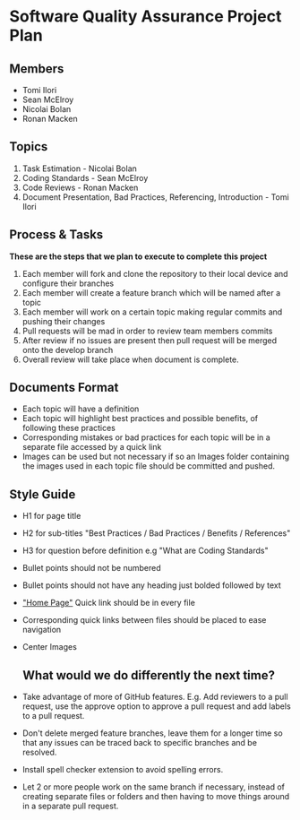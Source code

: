 # Software Quality Assurance Project Plan

## Members
* Tomi Ilori
* Sean McElroy
* Nicolai Bolan
* Ronan Macken

## Topics
1. Task Estimation - Nicolai Bolan
2. Coding Standards - Sean McElroy
3. Code Reviews - Ronan Macken
4. Document Presentation, Bad Practices, Referencing, Introduction - Tomi Ilori

## Process & Tasks

**These are the steps that we plan to execute to complete this project**
1. Each member will fork and clone the repository to their local device and configure their branches
2. Each member will create a feature branch which will be named after a topic
3. Each member will work on a certain topic making regular commits and pushing their changes
4. Pull requests will be mad in order to review team members commits
5. After review if no issues are present then pull request will be merged onto the develop branch
6. Overall review will take place when document is complete.


## Documents Format
* Each topic will have a definition
* Each topic will highlight best practices and possible benefits, of following these practices
* Corresponding mistakes or bad practices for each topic will be in a separate file accessed by a quick link
* Images can be used but not necessary if so an Images folder containing the images used in each topic file should be committed and pushed.
 
 
## Style Guide
* H1 for page title
* H2 for sub-titles "Best Practices / Bad Practices / Benefits / References"
* H3 for question before definition e.g "What are Coding Standards"
* Bullet points should not be numbered
* Bullet points should not have any heading just bolded followed by text
* ["Home Page"](README.md) Quick link should be in every file
* Corresponding quick links between files should be placed to ease navigation
* Center Images 
 
  ## What would we do differently the next time?
* Take advantage of more of GitHub features. E.g. Add reviewers to a pull request, use the approve option to approve a pull request and add labels to a pull request.
* Don't delete merged feature branches, leave them for a longer time so that any issues can be traced back to specific branches and be resolved.
* Install spell checker extension to avoid spelling errors.
* Let 2 or more people work on the same branch if necessary, instead of creating separate files or folders and then having to move things around in a separate pull request.